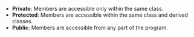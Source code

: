 
- **Private**: Members are accessible only within the same class.
- **Protected**: Members are accessible within the same class and derived classes.
- **Public**: Members are accessible from any part of the program.